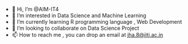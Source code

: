 - 👋 Hi, I’m @AIM-IT4
- 👀 I’m interested in Data Science and Machine Learning
- 🌱 I’m currently learning R programming language , Web Development 
- 💞️ I’m looking to collaborate on Data Science Project
- 📫 How to reach me , you can drop an email at jha.8@iitj.ac.in

<!---
AIM-IT4/AIM-IT4 is a ✨ special ✨ repository because its `README.md` (this file) appears on your GitHub profile.
You can click the Preview link to take a look at your changes.
--->
